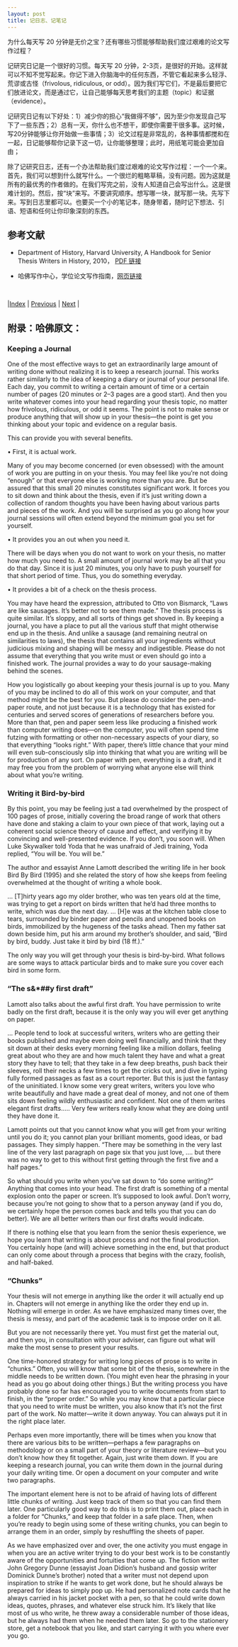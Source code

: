 ```yaml
---
layout: post
title: 记日志、记笔记
---
```


为什么每天写 20 分钟是无价之宝？还有哪些习惯能够帮助我们度过艰难的论文写作过程？

记研究日记是一个很好的习惯。每天写 20 分钟，2-3页，是很好的开始。这样就可以不知不觉写起来。你记下进入你脑海中的任何东西，不管它看起来多么轻浮、荒谬或古怪（frivolous, ridiculous, or odd）。因为我们写它们，不是最后要把它们放进论文，而是通过它，让自己能够每天思考我们的主题（topic）和证据（evidence）。

记研究日记有以下好处：1）减少你的担心“我做得不够”，因为至少你发现自己写下了一些东西；2）总有一天，你什么也不想干，即使你需要干很多事。这时候，写20分钟能够让你开始做一些事情；3）论文过程是非常乱的，各种事情都搅和在一起，日记能够帮你记录下这一切，让你能够整理；此时，用纸笔可能会更加自由；

除了记研究日志，还有一个办法帮助我们度过艰难的论文写作过程：一个一个来。首先，我们可以想到什么就写什么。一个很烂的粗略草稿，没有问题。因为这就是所有的最优秀的作者做的。在我们写完之前，没有人知道自己会写出什么。这是很难计划的。然后，按“块”来写。不要讲究顺序。想写哪一块，就写那一块。先写下来。写到日志里都可以。也要买一个小的笔记本，随身带着，随时记下想法、引语、短语和任何让你印象深刻的东西。

## 参考文献

- Department of History, Harvard University,  A Handbook for Senior Thesis Writers in History, 2010， [PDF 链接](https://writingproject.fas.harvard.edu/sites/hwpi.harvard.edu/files/hwp/files/hist_thesis_handbook_2010-11_web.pdf?m=1668053497)

- 哈佛写作中心，学位论文写作指南，[网页链接](https://writingproject.fas.harvard.edu/pages/senior-thesis-writing-guides)

<br/>

|[Index](../../) | [Previous](3-6-write) | [Next](3-10-momentum) |

## 附录：哈佛原文：

### Keeping a Journal

One of the most effective ways to get an extraordinarily large amount of writing done without realizing it is to keep a research journal. This works rather similarly to the idea of keeping a diary or journal of your personal life. Each day, you commit to writing a certain amount of time or a certain number of pages (20 minutes or 2–3 pages are a good start). And then you write whatever comes into your head regarding your thesis topic, no matter how frivolous, ridiculous, or odd it seems. The point is not to make sense or produce anything that will show up in your thesis—the point is get you thinking about your topic and evidence on a regular basis.

This can provide you with several benefits.

• First, it is actual work.

Many of you may become concerned (or even obsessed) with the amount of work you are putting in on your thesis. You may feel like you’re not doing “enough” or that everyone else is working more than you are. But be assured that this small 20 minutes constitutes significant work. It forces you to sit down and think about the thesis, even if it’s just writing down a collection of random thoughts you have been having about various parts and pieces of the work. And you will be surprised as you go along how your journal sessions will often extend beyond the minimum goal you set for yourself.

• It provides you an out when you need it.

There will be days when you do not want to work on your thesis, no matter how much you need to. A small amount of journal work may be all that you do that day. Since it is just 20 minutes, you only have to push yourself for that short period of time. Thus, you do something everyday.

• It provides a bit of a check on the thesis process.

You may have heard the expression, attributed to Otto von Bismarck, “Laws are like sausages. It’s better not to see them made.” The thesis process is quite similar. It’s sloppy, and all sorts of things get shoved in. By keeping a journal, you have a place to put all the various stuff that might otherwise end up in the thesis. And unlike a sausage (and remaining neutral on similarities to laws), the thesis that contains all your ingredients without judicious mixing and shaping will be messy and indigestible. Please do not assume that everything that you write must or even should go into a finished work. The journal provides a way to do your sausage-making behind the scenes.

How you logistically go about keeping your thesis journal is up to you. Many of you may be inclined to do all of this work on your computer, and that method might be the best for you. But please do consider the pen-and-paper route, and not just because it is a technology that has existed for centuries and served scores of generations of researchers before you. More than that, pen and paper seem less like producing a finished work than computer writing does—on the computer, you will often spend time futzing with formatting or other non-necessary aspects of your diary, so that everything “looks right.” With paper, there’s little chance that your mind will even sub-consciously slip into thinking that what you are writing will be for production of any sort. On paper with pen, everything is a draft, and it may free you from the problem of worrying what anyone else will think about what you’re writing.

### Writing it Bird-by-bird

By this point, you may be feeling just a tad overwhelmed by the prospect of 100 pages of prose, initially covering the broad range of work that others have done and staking a claim to your own piece of that work, laying out a coherent social science theory of cause and effect, and verifying it by convincing and well-presented evidence. If you don’t, you soon will. When Luke Skywalker told Yoda that he was unafraid of Jedi training, Yoda replied, “You will be. You will be.”

The author and essayist Anne Lamott described the writing life in her book Bird By Bird (1995) and she related the story of how she keeps from feeling overwhelmed at the thought of writing a whole book.

… [T]hirty years ago my older brother, who was ten years old at the time, was trying to get a report on birds written that he’d had three months to write, which was due the next day. … [H]e was at the kitchen table close to tears, surrounded by binder paper and pencils and unopened books on birds, immobilized by the hugeness of the tasks ahead. Then my father sat down beside him, put his arm around my brother’s shoulder, and said, “Bird by bird, buddy. Just take it bird by bird (18 ff.).”

The only way you will get through your thesis is bird-by-bird. What follows are some ways to attack particular birds and to make sure you cover each bird in some form.

### “The s&*##y first draft”

Lamott also talks about the awful first draft. You have permission to write badly on the first draft, because it is the only way you will ever get anything on paper.

… People tend to look at successful writers, writers who are getting their books published and maybe even doing well financially, and think that they sit down at their desks every morning feeling like a million dollars, feeling great about who they are and how much talent they have and what a great story they have to tell; that they take in a few deep breaths, push back their sleeves, roll their necks a few times to get the cricks out, and dive in typing fully formed passages as fast as a court reporter. But this is just the fantasy of the uninitiated. I know some very great writers, writers you love who write beautifully and have made a great deal of money, and not one of them sits down feeling wildly enthusiastic and confident. Not one of them writes elegant first drafts.…. Very few writers really know what they are doing until they have done it.

Lamott points out that you cannot know what you will get from your writing until you do it; you cannot plan your brilliant moments, good ideas, or bad passages. They simply happen. “There may be something in the very last line of the very last paragraph on page six that you just love, …. but there was no way to get to this without first getting through the first five and a half pages.”

So what should you write when you’ve sat down to “do some writing?” Anything that comes into your head. The first draft is something of a mental explosion onto the paper or screen. It’s supposed to look awful. Don’t worry, because you’re not going to show that to a person anyway (and if you do, we certainly hope the person comes back and tells you that you can do better). We are all better writers than our first drafts would indicate.

If there is nothing else that you learn from the senior thesis experience, we hope you learn that writing is about process and not the final production. You certainly hope (and will) achieve something in the end, but that product can only come about through a process that begins with the crazy, foolish, and half-baked.

### “Chunks”

Your thesis will not emerge in anything like the order it will actually end up in. Chapters will not emerge in anything like the order they end up in. Nothing will emerge in order. As we have emphasized many times over, the thesis is messy, and part of the academic task is to impose order on it all.

But you are not necessarily there yet. You must first get the material out, and then you, in consultation with your adviser, can figure out what will make the most sense to present your results.

One time-honored strategy for writing long pieces of prose is to write in “chunks.” Often, you will know that some bit of the thesis, somewhere in the middle needs to be written down. (You might even hear the phrasing in your head as you go about doing other things.) But the writing process you have probably done so far has encouraged you to write documents from start to finish, in the “proper order.” So while you may know that a particular piece that you need to write must be written, you also know that it’s not the first part of the work. No matter—write it down anyway. You can always put it in the right place later.

Perhaps even more importantly, there will be times when you know that there are various bits to be written—perhaps a few paragraphs on methodology or on a small part of your theory or literature review—but you don’t know how they fit together. Again, just write them down. If you are keeping a research journal, you can write them down in the journal during your daily writing time. Or open a document on your computer and write two paragraphs.

The important element here is not to be afraid of having lots of different little chunks of writing. Just keep track of them so that you can find them later. One particularly good way to do this is to print them out, place each in a folder for “Chunks,” and keep that folder in a safe place. Then, when you’re ready to begin using some of these writing chunks, you can begin to arrange them in an order, simply by reshuffling the sheets of paper.

As we have emphasized over and over, the one activity you must engage in when you are an active writer trying to do your best work is to be constantly aware of the opportunities and fortuities that come up. The fiction writer John Gregory Dunne (essayist Joan Didion’s husband and gossip writer Dominick Dunne’s brother) noted that a writer must not depend upon inspiration to strike if he wants to get work done, but he should always be prepared for ideas to simply pop up. He had personalized note cards that he always carried in his jacket pocket with a pen, so that he could write down ideas, quotes, phrases, and whatever else struck him. It’s likely that like most of us who write, he threw away a considerable number of those ideas, but he always had them when he needed them later. So go to the stationery store, get a notebook that you like, and start carrying it with you where ever you go.
